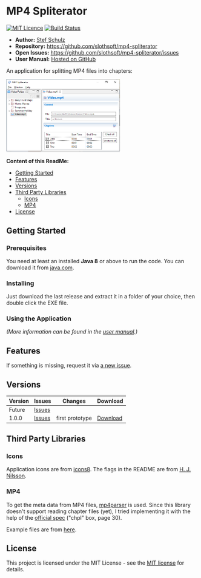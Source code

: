 # MP4 Spliterator

[![MIT Licence](https://img.shields.io/github/license/jenkinsci/java-client-api.svg?label=License)](http://opensource.org/licenses/MIT) [![Build Status](https://travis-ci.com/slothsoft/mp4-spliterator.svg?branch=master)](https://travis-ci.com/slothsoft/mp4-spliterator)

- **Author:** [Stef Schulz](mailto:s.schulz@slothsoft.de)
- **Repository:** <https://github.com/slothsoft/mp4-spliterator>
- **Open Issues:** <https://github.com/slothsoft/mp4-spliterator/issues>
- **User Manual:** [Hosted on GitHub](https://slothsoft.github.io/mp4-spliterator/)

An application for splitting MP4 files into chapters: 

<img alt="Screenshot" src="docs/resources/images/screenshot.png" width="300"/>



**Content of this ReadMe:**

- [Getting Started](#getting-started)
- [Features](#features)
- [Versions](#versions)
- [Third Party Libraries](#third-party-libraries)
    - [Icons](#icons)
    - [MP4](#mp4)
- [License](#license)



## Getting Started

### Prerequisites

You need at least an installed **Java 8** or above to run the code. You can download it from [java.com](https://www.java.com/download/).



### Installing

Just download the last release and extract it in a folder of your choice, then double click the EXE file.



### Using the Application

*(More information can be found in the  [user manual](https://slothsoft.github.io/mp4-spliterator/).)*



##  Features

If something is missing, request it via [a new issue](https://github.com/slothsoft/mp4-spliterator/issues/new).



##  Versions


| Version       | Issues | Changes       | Download      |
| ------------- | ------ | ------------- | ------------- |
| Future | [Issues](https://github.com/slothsoft/mp4-spliterator/issues) | | |
| 1.0.0 | [Issues](https://github.com/slothsoft/mp4-spliterator/milestone/1?closed=1) | first prototype | [Download](https://github.com/slothsoft/mp4-spliterator/releases/tag/1.0.0)



## Third Party Libraries

### Icons

Application icons are from [icons8](https://icons8.de/). The flags in the README are from [H. J. Nilsson](https://github.com/hjnilsson/country-flags).


### MP4

To get the meta data from MP4 files, [mp4parser](https://github.com/sannies/mp4parser) is used. Since this library doesn't support reading chapter files (yet), I tried implementing it with the help of the [official spec](https://www.adobe.com/content/dam/acom/en/devnet/flv/video_file_format_spec_v10.pdf) ("chpl" box, page 30).

Example files are from [here](http://techslides.com/sample-webm-ogg-and-mp4-video-files-for-html5).



## License

This project is licensed under the MIT License - see the [MIT license](LICENSE) for details.
